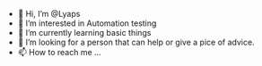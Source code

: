 - 👋 Hi, I’m @Lyaps
- 👀 I’m interested in Automation testing
- 🌱 I’m currently learning basic things
- 💞️ I’m looking for a person that can help or give a pice of advice.
- 📫 How to reach me ...

<!---
Lyaps/Lyaps is a ✨ special ✨ repository because its `README.md` (this file) appears on your GitHub profile.
You can click the Preview link to take a look at your changes.
--->
